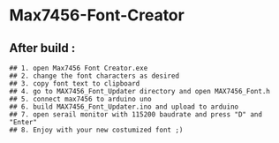 # Max7456-Font-Creator

## After build :
	## 1. open Max7456 Font Creator.exe 
	## 2. change the font characters as desired
	## 3. copy font text to clipboard 
	## 4. go to MAX7456_Font_Updater directory and open MAX7456_Font.h
	## 5. connect max7456 to arduino uno 
	## 6. build MAX7456_Font_Updater.ino and upload to arduino 
	## 7. open serail monitor with 115200 baudrate and press "D" and "Enter" 
	## 8. Enjoy with your new costumized font ;)
